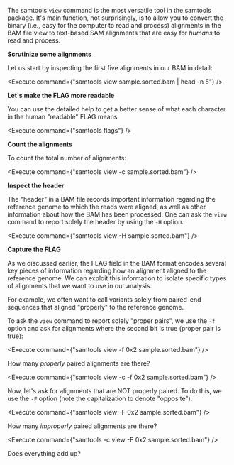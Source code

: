 <script>
import Execute from "components/Execute.svelte";
</script>

The samtools `view` command is the most versatile tool in the samtools package.
It's main function, not surprisingly, is to allow you to convert the binary
(i.e., easy for the computer to read and process) alignments in the BAM file
view to text-based SAM alignments that are easy for *humans* to read and process.

**Scrutinize some alignments**

Let us start by inspecting the first five alignments in our BAM in detail:

<Execute command={"samtools view sample.sorted.bam | head -n 5"} />

**Let's make the FLAG more readable**

You can use the detailed help to get a better sense of what each character in the human "readable" FLAG means:

<Execute command={"samtools flags"} />

**Count the alignments**

To count the total number of alignments:

<Execute command={"samtools view -c sample.sorted.bam"} />

**Inspect the header**

The "header" in a BAM file records important information regarding the 
reference genome to which the reads were aligned, as well as other information
about how the BAM has been processed. One can ask the `view`
command to report solely the header by using the `-H` option.

<Execute command={"samtools view -H sample.sorted.bam"} />

**Capture the FLAG**

As we discussed earlier, the FLAG field in the BAM format encodes several key
pieces of information regarding how an alignment aligned to the reference genome.
We can exploit this information to isolate specific types of alignments that we
want to use in our analysis.

For example, we often want to call variants solely from paired-end sequences
that aligned "properly" to the reference genome.

To ask the `view` command to report solely "proper pairs", we use the `-f` option
and ask for alignments where the second bit is true (proper pair is true):

<Execute command={"samtools view -f 0x2 sample.sorted.bam"} />

How many *properly* paired alignments are there?

<Execute command={"samtools view -c -f 0x2 sample.sorted.bam"} />

Now, let's ask for alignments that are NOT properly paired.  To do this, we use the `-F` option (note the capitalization to denote "opposite").

<Execute command={"samtools view -F 0x2 sample.sorted.bam"} />

How many *improperly* paired alignments are there?

<Execute command={"samtools -c view -F 0x2 sample.sorted.bam"} />

Does everything add up?
